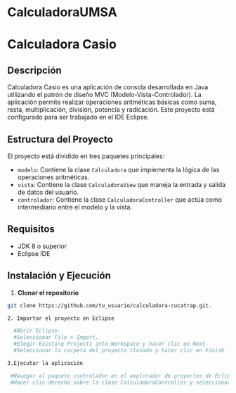 # CalculadoraUMSA
# Calculadora Casio

## Descripción
Calculadora Casio es una aplicación de consola desarrollada en Java utilizando el patrón de diseño MVC (Modelo-Vista-Controlador). La aplicación permite realizar operaciones aritméticas básicas como suma, resta, multiplicación, división, potencia y radicación. Este proyecto está configurado para ser trabajado en el IDE Eclipse.

## Estructura del Proyecto
El proyecto está dividido en tres paquetes principales:
- `modelo`: Contiene la clase `Calculadora` que implementa la lógica de las operaciones aritméticas.
- `vista`: Contiene la clase `CalculadoraView` que maneja la entrada y salida de datos del usuario.
- `controlador`: Contiene la clase `CalculadoraController` que actúa como intermediario entre el modelo y la vista.

## Requisitos
- JDK 8 o superior
- Eclipse IDE

## Instalación y Ejecución
  1. **Clonar el repositorio**
   ```bash
   git clone https://github.com/tu_usuario/calculadora-cucatrap.git.

  2. Importar el proyecto en Eclipse

     #Abrir Eclipse.
     #Seleccionar File > Import.
     #Elegir Existing Projects into Workspace y hacer clic en Next.
     #Seleccionar la carpeta del proyecto clonado y hacer clic en Finish.

  3.Ejecutar la aplicación

    #Navegar al paquete controlador en el explorador de proyectos de Eclipse.
    #Hacer clic derecho sobre la clase CalculadoraController y seleccionar Run As > Java Application.

